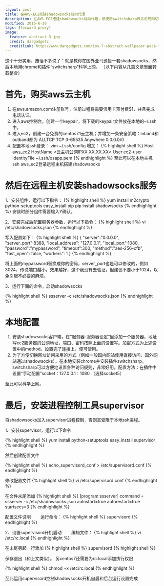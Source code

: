```yaml
---
layout: post
title: 在AWS-EC2搭建shadowsocks前向代理
description: 在AWS-EC2搭建shadowsocks前向代理，顺便用switchsharp做访问规则切换
modified: 2016-6-20
tags: [forward proxy]
image:
  feature: abstract-3.jpg
  credit: dargadgetz
  creditlink: http://www.dargadgetz.com/ios-7-abstract-wallpaper-pack-for-iphone-5-and-ipod-touch-retina/
---
```


这个十分实用，废话不多说了：就是教你在国外亚马逊搭一套shadowsocks，然后本地用chrome和插件“switchsharp”科学上网。
（以下内容从几篇文章里面转载整合）

# 首先，购买aws云主机
1. 在aws.amazon.com注册账号，注册过程将需要信用卡预付费$1，并且完成电话认证。
2. 进入aws控制台，创建一个keypair，将下载的keypair文件放在本地的~/.ssh中。
3. 进入ec2，创建一台免费的centos7.1云主机；并增加一条安全策略：inband和outband都为
ALLTCP  TCP 0-65535 Anywhere 0.0.0.0/0
4. 配置本地ssh登录：
vim ~/.ssh/config
增加：
{% highlight shell %}
Host aws_ec2
        HostName <云主机公网IPXX.XX.XX.XX>
        User ec2-user
        IdentityFile ~/.ssh/osapp.pem
{% endhighlight %}
至此可以在本地主机ssh aws_ec2登录远程主机搭建shadowsocks

# 然后在远程主机安装shadowsocks服务

1、安装组件，运行以下指令：
{% highlight shell %}
yum install m2crypto python-setuptools
easy_install pip
pip install shadowsocks
{% endhighlight %}
安装时部分组件需要输入Y确认。

2、安装完成后配置服务器参数，运行以下指令：
{% highlight shell %}
vi  /etc/shadowsocks.json
{% endhighlight %}

写入配置如下：
{% highlight shell %}
{
    "server":"0.0.0.0",
    "server_port":8388,
    "local_address": "127.0.0.1",
    "local_port":1080,
    "password":"mypassword",
    "timeout":300,
    "method":"aes-256-cfb",
    "fast_open": false,
    "workers": 1
}
{% endhighlight %}

将上面的mypassword替换成你的密码，server_port也是可以修改的，例如3024，传说端口越小，效果越好，这个我没有去验证，但建议不要小于1024，以免引起不必要的麻烦。

3、运行下面的命令，启动shadowsocks

{% highlight shell %}
ssserver -c /etc/shadowsocks.json
{% endhighlight %}

# 本地配置
1. 安装shadowsocks客户端，在“服务器-服务器设定”里添加一个服务器，地址写ec2服务器的公网地址，端口、密码按照上面的设置写。加密方式为上述设置中的method。设置完了连接上，便可使用。
2. 为了方便切换网址访问采用的方式（例如一般国内网站使用直接访问，国外网站通过shadowsocks），在本地安装chrome并安装插件switchsharp。switchsharp可以方便地设置各种访问规则，非常好用。配置方法：在插件中设置“手动配置”socket：127.0.0.1：1080  （选择socket5）

至此可以科学上网。

# 最后，安装进程控制工具supervisor
将shadowsocks加入supervisor进程控制，否则其受限于本地ssh进程。

1、安装supervisor，运行以下命令

{% highlight shell %}
yum install python-setuptools
easy_install supervisor
{% endhighlight %}

然后创建配置文件

{% highlight shell %}
echo_supervisord_conf > /etc/supervisord.conf
{% endhighlight %}

修改配置文件
{% highlight shell %}
vi /etc/supervisord.conf
{% endhighlight %}

在文件末尾添加
{% highlight shell %}
[program:ssserver]
command = ssserver -c /etc/shadowsocks.json
autostart=true
autorestart=true
startsecs=3
{% endhighlight %}

配置文件说明
　　运行命令：
{% highlight shell %}
supervisord
{% endhighlight %}

2、设置supervisord开机启动
　　编辑文件：
{% highlight shell %}
vi /etc/rc.local
{% endhighlight %}

在末尾另起一行添加
{% highlight shell %}
supervisord
{% highlight shell %}

保存退出（和上文类似）。
另centos7还需要为rc.local添加执行权限

{% highlight shell %}
chmod +x /etc/rc.local
{% endhighlight %}

至此运用supervisord控制shadowsocks开机自启和后台运行设置完成
